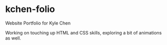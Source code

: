 # kchen-folio
Website Portfolio for Kyle Chen

Working on touching up HTML and CSS skills, exploring a bit of animations as well.